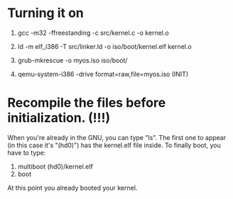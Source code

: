 # Turning it on

1. gcc -m32 -ffreestanding -c src/kernel.c -o kernel.o
2. ld -m elf_i386 -T src/linker.ld -o iso/boot/kernel.elf kernel.o
3. grub-mkrescue -o myos.iso iso/boot/ 

4. qemu-system-i386 -drive format=raw,file=myos.iso (INIT)

# Recompile the files before initialization. (!!!)

When you're already in the GNU, you can type "ls".
The first one to appear (in this case it's "(hd0)") has the kernel.elf file inside.
To finally boot, you have to type:

1. multiboot (hd0)/kernel.elf
2. boot

At this point you already booted your kernel.
